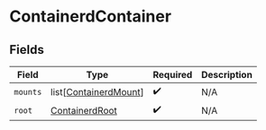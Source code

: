 # ContainerdContainer


## Fields

| Field                                                           | Type                                                            | Required                                                        | Description                                                     |
| --------------------------------------------------------------- | --------------------------------------------------------------- | --------------------------------------------------------------- | --------------------------------------------------------------- |
| `mounts`                                                        | list[[ContainerdMount](../../models/shared/containerdmount.md)] | :heavy_check_mark:                                              | N/A                                                             |
| `root`                                                          | [ContainerdRoot](../../models/shared/containerdroot.md)         | :heavy_check_mark:                                              | N/A                                                             |